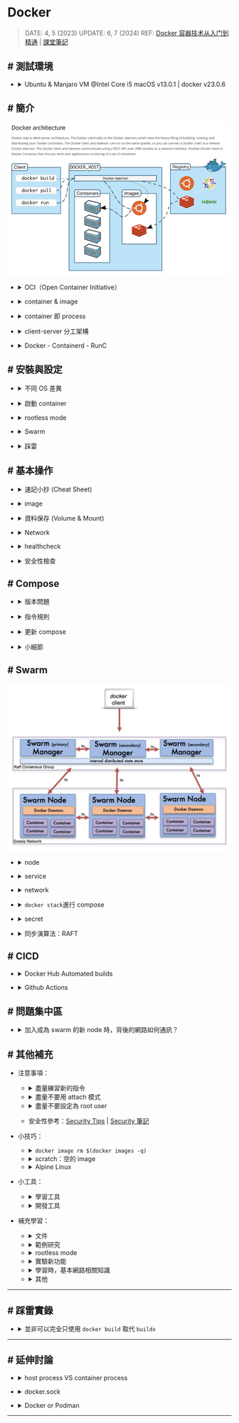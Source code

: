 ##### <!-- 收起 -->

<!----------- ref start ----------->

[Securing client and daemon communication]: https://hackmd.io/@ZGt0WcJQQ_enG8iTXTGNWw/SyWNFb0v5#Securing-client-and-daemon-communication-kaishiuny
[淺析 Docker、Containerd、RunC]: https://www.51cto.com/article/687502.html
[ebtables/iptables interaction on a Linux-based bridge]: https://ebtables.netfilter.org/br_fw_ia/br_fw_ia.html
[再談 Docker 容器單機網路：利用 iptables trace 和 ebtables log]: https://tonybai.com/2017/11/06/explain-docker-single-host-network-using-iptables-trace-and-ebtables-log/
[iptables 視覺化工具]: https://github.com/Nudin/iptable_vis
[namespace 模擬]: ../src/code/09_Namespace/README.md
[How do you attach and detach from Docker's process?]: https://stackoverflow.com/questions/19688314/how-do-you-attach-and-detach-from-dockers-process
[Security Tips]: https://www.prplbx.com/resources/blog/docker-part1/
[Security 筆記]: https://hackmd.io/@blueskyson/docker-security
[Vagrant/sample06-docker]: ../../Vagrant/src/code/sample06-docker/
[docker init]: https://docs.docker.com/reference/cli/docker/init/
[Docker Daemon 的 Unix Socket & TCP Socket]: https://dockertips.readthedocs.io/en/latest/docker-blog/docker-sock.html
[RedHat NAT Doc]: https://docs.redhat.com/en/documentation/Red_Hat_Enterprise_Linux/4/html/Security_Guide/s1-firewall-ipt-fwd.html#s1-firewall-ipt-fwd
[Docker: What's Under the Hood?]: https://www.codementor.io/blog/docker-technology-5x1kilcbow
[七天用 Go 寫個 docker]: https://zhuanlan.zhihu.com/p/113926966
[Github Actions Triggering by other repository]: https://github.com/orgs/community/discussions/26323#discussioncomment-3343871
[Docker Hub Automated builds]: https://docs.docker.com/docker-hub/builds/how-builds-work/
[Github Actions]: https://docs.github.com/en/actions
[compose file version]: https://docs.docker.com/compose/history/
[sysdig]: https://sysdig.com/
[CVE]: https://cve.mitre.org/
[Snyk]: https://snyk.io/
[Trivy]: https://github.com/aquasecurity/trivy#how-to-pronounce-the-name-trivy
[Remote Development]: https://code.visualstudio.com/docs/remote/remote-overview
[Docker Bench Security]: https://github.com/docker/docker-bench-security
[docker manifest]: https://docs.docker.com/engine/reference/commandline/manifest/
[Kubernetes 停止支持 Docker 了？]: https://youtu.be/VTFjIfOLP8c
[Don't Panic: Kubernetes and Docker]: https://kubernetes.io/blog/2020/12/02/dont-panic-kubernetes-and-docker/
[OCI]: https://opencontainers.org/
[Docker rootless mode]: https://docs.docker.com/engine/security/rootless/
[docker 容器技术从入门到精通]: https://www.udemy.com/course/docker-china/learn/lecture/27213604#overview
[課堂筆記]: https://dockertips.readthedocs.io/en/latest/
[setup docker on manjaro linux]: https://credibledev.com/setup-docker-on-manjaro-linux/
[host pid of a process running in a docker container]: https://www.baeldung.com/linux/docker-container-process-host-pid
[OrbStack (課推)]: https://orbstack.dev/
[minikube (宇推)]: https://dhwaneetbhatt.com/blog/run-docker-without-docker-desktop-on-macos
[掛載 docker.sock 的用意？]: https://ephrain.net/docker-%E6%8E%9B%E8%BC%89-var-run-docker-sock-%E7%9A%84%E7%94%A8%E6%84%8F%EF%BC%9F/
[Buildx]: https://docs.docker.com/build/architecture/
[How to remove intermediate images from a build after the build?]: https://stackoverflow.com/questions/50126741/how-to-remove-intermediate-images-from-a-build-after-the-build
[Dockerfile reference]: https://docs.docker.com/engine/reference/builder/
[Migrate to Compose V2]: https://docs.docker.com/compose/migrate/
[學習範本]: https://github.com/stars/ocup0311/lists/docker-%E7%AF%84%E4%BE%8B%E5%AD%B8%E7%BF%92
[RAFT]: http://thesecretlivesofdata.com/raft/
[Play with Docker]: https://labs.play-with-docker.com/
[鳥哥 iptables]: https://linux.vbird.org/linux_server/centos6/0250simple_firewall.php#netfilter
[初探 IPTABLES 流動之路 - 以 Docker 為範例]: https://www.hwchiu.com/docs/2020/iptables-1
[Docker - iptables 小知識]: https://www.gss.com.tw/blog/%E6%AF%8F%E6%97%A5%E5%B0%8F%E7%9F%A5%E8%AD%98-19-docker-%E7%B6%B2%E8%B7%AF%E7%AF%87-3-iptables
[Multi-platform 文件]: https://docs.docker.com/build/building/multi-platform/

<!------------ ref end ------------>

# Docker

> DATE: 4, 5 (2023)
> UPDATE: 6, 7 (2024)
> REF: [Docker 容器技术从入门到精通] | [課堂筆記]

## # 測試環境

- <details close>
  <summary>Ubuntu & Manjaro VM @Intel Core i5 macOS v13.0.1 | docker v23.0.6</summary>

  ![](../src/image/docker_version.png)

  </details>

## # 簡介

![](../src/image/Docker_Architecture.png)

<!-- OCI -->

- <details close>
  <summary>OCI（Open Container Initiative）</summary>

  - [OCI]

  - 由 Google、Docker、Red Hat 等聯合發起

  - 致力於容器技術的標準化

    - runtime spec

      - 規定容器的基本操作：下載鏡像，創建容器，啟動容器等

    - image spec

      - 主要定義鏡像的基本格式

    - distribution spec

  </details>

<!-- container & image -->

- <details close>
  <summary>container & image</summary>

  - container 可視為執行中的 image，其在 image layer 上加上`read-write`，形成 container layer

    ![](../src/image/container_&_image.png)

  - 執行中的 container 可以再輸出為 image，保留當下的狀態

  </details>

<!-- 「container 即 process」 -->

- <details close>
  <summary>container 即 process</summary>

  - 範例：

    - 啟動一個 nginx container 的步驟如下：
    - 由 containerd-shim 先產生一個 process，也就是建立一個 container (PID 18728)
    - 再從 18728 fork 出 nginx
    - `docker container exec -it` 出一個 shell (21030)，也是從 18728 fork 出來

    - EX.1

    ![](../src/image/container_is_process_EX1.png)

    - EX.2

    ![](../src/image/container_is_process_EX2.png)

  </details>

<!-- client-server 分工架構 -->

- <details close>
  <summary>client-server 分工架構</summary>

  ![](../src/image/docker_client_server.png)

  </details>

<!-- Docker - Containerd - RunC -->

- <details close>
  <summary>Docker - Containerd - RunC</summary>

  - REF: [淺析 Docker、Containerd、RunC]

  - `containerd` 建立一個叫做 containerd-shim 的 process
  - `containerd-shim` 去呼叫 runc 來啟動容器 (fork runc instance)
  - `runc` 啟動完容器後本身會直接退出
  - `containerd-shim` 則會成為容器 process 的 parent, 負責收集容器的狀態, 上報給 containerd, 並在容器中的 pid 1 (該容器本身那個 process) 退出後接管容器中所有 child process 進行清理, 確保沒有 zombie process

  - 圖說

    ![](../src/image/Docker_Containerd_RunC1.png)
    ![](../src/image/Docker_Containerd_RunC2.jpeg)
    ![](../src/image/Docker_Containerd_RunC3.png)

  </details>

## # 安裝與設定

<!-- 不同 OS 差異 -->

- <details close>
  <summary>不同 OS 差異</summary>

  - mac: Docker Desktop (不推)、[OrbStack (課推)]、[minikube (宇推)]
  - manjaro: [Setup Docker on Manjaro Linux]
  - ubuntua: 可以使用 `get-docker.sh`

  </details>

<!-- 啟動 container -->

- <details close>
  <summary>啟動 container</summary>

  <!-- `docker container run -dit -u $(id -u):$(id -g) --name [container_name] [image_name]` -->

  - <details close>
    <summary><code>docker container run -dit -u $(id -u):$(id -g) --name [container_name] [image_name]</code>></summary>

    - `-u $(id -u):$(id -g)`以設定使用 builder user 在 docker 中執行，未指定則為 root
    - container 裡的 root

      - 是另外建立可用來使用 container 內部的權限的 user。
      - 跟主機 root 為不同的 user
      - **注意**：在 mount 之後，container root 有權限執行 host root 檔案

    </details>

  </details>

<!-- rootless mode -->

- <details close>
  <summary>rootless mode</summary>

  - [Docker rootless mode]
  - version 20.10 以上
  - 需設定 docker.sock 位置

    - rootless 是在個別 user 上運行 Docker Daemon
    - 需將 docker.sock 設定成使用個別 user 的 (同理可以設定成使用遠端的 sock，此時需要設定成 tcp sock)

    ```sh
    $ export DOCKER_HOST=unix:///run/user/1000/docker.sock
    ```

  </details>

<!-- Swarm -->

- <details close>
  <summary>Swarm</summary>

  - 環境搭建可使用 [Vagrant/sample06-docker]，啟動三台 VM 供學習
  - 必須開啟的 port: `TCP port2376`, `TCP port2377`, `TCP and UDP port7946`, `UDP port4789`

  </details>

<!-- 踩雷 -->

- <details close>
  <summary>踩雷</summary>

  <!-- 似乎是在同一台 mac 上啟動的兩台 linux VM 同時安裝時，其中一台出現此狀況，過一陣子後，再安裝就通過了 -->

  - <details close>
    <summary>似乎是在同一台 mac 上啟動的兩台 linux VM 同時安裝時，其中一台出現此狀況，過一陣子後，再安裝就通過了</summary>

    ```sh
    E: Could not get lock /var/lib/dpkg/lock-frontend. It is held by process 23606 (unattended-upgr)
    E: Unable to acquire the dpkg frontend lock (/var/lib/dpkg/lock-frontend), is another process using it?
    ```

    ![](../src/image/GPT_VM_conflict.png)

    </details>

  <!-- 執行 `sudo docker container run -it manjarolinux/base` -->

  - <details close>
    <summary>執行 <code>sudo docker container run -it manjarolinux/base</code></summary>

    - 出現錯誤：

      ```sh
      ERRO[0131] error waiting for container:

      docker: Post "http://%2Fvar%2Frun%2Fdocker.sock/v1.42/containers/6e0067bf32173e5e55907b38eaa071632453d45700ed46e8fffb121dcabd6242/start": dial unix /var/run/docker.sock: i/o timeout.
      ```

    - manjaro 的 terminal 卡住了，VM 整個黑頻無法排解
    - 目前只能以「還原」來解決
    - 後來將記憶體從 4GB 改為 8GB，就正常了（但不確定是否只是剛好，還是真的需要這麼高配置）

    </details>

  <!-- docker-buildx -->

  - <details close>
    <summary>docker-buildx</summary>

    - manjaro 需再自行下載 `sudo pacman -Sy docker-buildx`

    </details>

  - <details close>
    <summary>Migrate to Compose V2</summary>

    - REF: [Migrate to Compose V2]
    - ubuntu 下載最新 docker 時，已下載 V2
    - `sudo apt-get install docker-compose-plugin`
    - Compose V1 已經不維護了
    - 指令更改`docker-compose`-->`docker compose`

    </details>

  </details>

## # 基本操作

<!-- 速記小抄 (Cheat Sheet) -->

- <details close>
  <summary>速記小抄 (Cheat Sheet)</summary>

  ![docker_cheat_sheet.jpeg](../src/image/docker_cheat_sheet.jpeg)

  </details>

<!-- image -->

- <details close>
  <summary>image</summary>

  <!-- 建立 image 的各種方法 -->

  - <details close>
    <summary>建立 image 的各種方法</summary>

    ![](../src/image/Docker_Image_Workflow.png)

    - Build、Commit --> Save、Push

    <!-- Registry -->

    - <details close>
      <summary>Registry</summary>

      - Docker Hub, Quay, Harbor..等等
      - `docker search <搜尋關鍵字>`：預設從 Docker Hub 上搜尋
      - `docker search quay.io/<搜尋關鍵字>`：指定 Registry

      ![](../src/image/GPT_DockerHub_Quay.png)

      </details>

    <!-- docker image build -->

    - <details close>
      <summary><code>docker image build</code></summary>

      <!-- 延伸問題： -->

      - <details close>
        <summary>延伸問題：</summary>

        - Ｑ：dockerfile 裡面寫的某些 apt-get 是在什麼階段下載？包成 image 時、pull image 時、container run 時?

          - 在 build image 時，會將 apt-get 的東西存在 image 中
          - 用 Multi-stage builds，image 中只會保存最後一個 stage 內容

        - Ｑ：在 image build 時，會使用 cache，那麼其是以哪些內容來進行 hash？

          ![](https://i.imgur.com/Iedr5qv.png)

        - Ｑ：若環境一樣，dockerfile & 使用到的任何 file 都一樣，是否最後 build 出來的 image ID 也會一樣？

          - 測試：即便在同台機器，將前一次的 image、cache 全刪除後，再 build 一次，image ID 已經改變為不相同

          - 研究過程：

            ![](https://i.imgur.com/XE5fVgl.png)

            - 但我會疑惑的點是，因為我用 `docker container ls -a` 並沒查到 intermediate container ，所以我才以為他已經關掉了（當我 apt-get 失敗時，我是可以查到那個 intermediate container 的）

          - 結論：因為 intermediate container 的 container ID 也有 cache，所以 image ID 會不同

        </details>

      <!-- 範例研究： -->

      - <details close>
        <summary>範例研究：</summary>

        - `FROM ubuntu:20.04 RUN apt-get update..`，會啟動一個 ubuntu:20.04 的 container，在 container 中 run `apt-get`
        - 若沒有 ubuntu:20.04 的 image 則會自動 pull

        ```dockerfile
        # EX.
        FROM ubuntu:20.04
        RUN apt-get update && \
            DEBIAN_FRONTEND=noninteractive apt-get install --no-install-recommends -y python3.9 python3-pip python3.9-dev
        COPY hello.py /hello.py
        CMD ["python3", "/hello.py"]
        ```

        </details>

      </details>

    <!-- docker image push -->

    - <details close>
      <summary><code>docker image push</code></summary>

      - 預設不會自動將最新一次 push 同步更新到 latest，得另外 push 一個 latest 版本
      - 預設會直接用新的覆蓋掉 Registry 上舊的 image

      </details>

    <!-- docker container commit -->

    - <details close>
      <summary><code>docker container commit</code></summary>

      - 每次產生的 image ID 都不同
      - 開發中不常使用 `docker container commit`，推測只用在臨時測試與快速修補，最終還是會用 dockerfile 寫完整來使用

      </details>

    </details>

  <!-- image build -->

  - <details close>
    <summary>image build</summary>

    <!-- image build 的架構已更新 (改用 Buildx/BuildKit) -->

    - <details close>
      <summary>image build 的架構已更新 (改用 Buildx/BuildKit)</summary>

      <br>

      ![](../src/image/Docker_Build_Architecture.png)

      <br>

      - `Buildx` (client) + `BuildKit` (server)
      - `builders`: BuildKit 的 instance
      - [Buildx]

        - 包含 創建 ＆ 管理 builders 的公共建設(utilities)
        - manjaro 需再自行下載 `sudo pacman -Sy docker-buildx`

      <br>

      ![](../src/image/Docker_Build_Detail.png)

      <!-- 與舊版 build 比較 -->

      - <details close>
        <summary>與舊版 build 比較</summary>

        - cache

          - 舊：當下完全沒有在使用的話，會即刻刪除
          - 新：Least Recently Used（LRU），一段時間未使用才刪除

          ![](https://i.imgur.com/Jwg8EFU.png)

        - build context

          - 舊：會將整個 folder 打包
          - 新：只當需要時，buildkit 才向 buildx 請求

        - builder

          ![](https://i.imgur.com/xwlp8qf.png)

        - 是否還需要 `.dockerignore` ？

          - 疑惑：因為其作法改為當有需求時，buildkit 才會向 buildx 發送請求。而不像舊的方式會直接打包整個資料夾過去
          - 解答：需要，因為實際專案中會在 Dockerfile 直接 `COPY` 整個資料夾，資料夾內的一些內容會需要 ignore

        - 刪除 cache、builder

          - 手動刪除 cache、builder 請查 `docker buildx` & `docker builder`

        - 刪除 intermediate image/container

          - [How to remove intermediate images from a build after the build?]
          - 可事先以 LABEL 方式標註，來做刪除
          - 不知是否有方法可以，無需標註而一步刪除 intermediate 產物

        </details>

      <!-- Multi-platform images (buildx) -->

      - <details close>
        <summary>Multi-platform images (buildx)</summary>

        - 可以在一台電腦上，直接 build 各種硬體架構的 image
          (EX. 在 amd64 的主機上也可以 build 給 arm64 使用的 image)

        - 須先用 container 開一個 `docker-container` driver 的 builder

          - REF：[Multi-platform 文件]

          - 快速使用：`docker buildx create --use`

        - build 完後，並不會出現在 image ls 中，可加 `--push` 直接上傳

        ```sh
        # 建立 docker-container driver 的 builder 並切換過去使用
        $ docker buildx create --use

        # EX. build 出 linux/arm/v7,linux/arm64/v8,linux/amd64 三種架構的 image
        $ docker buildx build --push --platform linux/arm/v7,linux/arm64/v8,linux/amd64 -t <image_name> <folder_name>
        ```

        </details>

      </details>

    <!-- Dockerfile -->

    - <details close>
      <summary>Dockerfile</summary>

      - `FROM` 挑選原則：

        - 盡量官方、開源
        - 盡量精簡小巧 (常用 Alpine Linux，非常輕量的 Linux)
        - 固定版本

      - `RUN`

        - RUN 一次會產生一層 layer，因此盡量將指令集中在一個 RUN，縮小空間 (用 `&& \` 連)
        - 我認為應該只在以功能性或刻意分層時，才寫在不同 RUN（不知實作時是否會有這種需求？）
        - 一些中間過渡所需的軟體，可在使用完後刪除以節省空間（但須寫在同一 RUN 才有用）

      - `ADD` vs `COPY`

        - `ADD` 會自動解壓縮，`COPY` 不會
        - `ADD` 可以從 URL 加過來，`COPY` 只能複製本地檔案
        - `COPY` 會複製檔案權限， `ADD` 不會
        - 推薦：`COPY` 優先，因為功能單一且透明

      - `ARG` vs `ENV`

        - `ARG` 用在 build，`ENV` 會帶進 container

        <!-- 敏感訊息，建議用 secret 方式 -->

        - <details close>
          <summary>敏感訊息，建議用 secret 方式</summary>

          - 此方法會在 build 的過程中，短暫利用 mount 取得本機存放的 secret，因此在 image 中並不會保留
          - 步驟解析：

            - 以 `--mount=type=secret,id=my_secret` 告知要使用 secret
            - 默認會放在 container 的 `/run/secrets/` (在此表示放在 build image 時的臨時 container 中)
            - 將 token 寫在 my_token 檔案中
            - 以 `--secret id=my_secret, src=my_token` 將 secret 帶入用來 build 的那個 container(EX. alpine) 中

            ```dockerfile
            FROM alpine
            RUN --mount=type=secret,id=my_secret git clone https://$(cat /run/secrets/my_secret)@github.com/...

            # 可想像為： docker container run --mount=type=secret,id=my_secret alpine git clone https://$(cat /run/secrets/my_secret)@github.com/...
            ```

            ```sh
            $ docker image build --secret id=my_secret, src=my_token .
            ```

          </details>

      - `ENTRYPOINT`＋`CMD`

        - 兩者都只有最後一個生效
        - 使用方式：`ENTRYPOINT` 為該指令的進入點，`CMD` 為 container run 的默認指令

        - 兩種格式：Shell & Exec

          - Shell:

            ```dockerfile
            CMD echo "hello world"
            ```

          - Exec: (推薦)

            ```dockerfile
            CMD ["echo", "hello world"]
            ```

      - `LABEL`

        - 只會標註在 metadata 中的資訊，而不會直接顯示在 image 上
        - EX. Name, Version, Description, Maintainer..etc
        - 許多 CI/CD 工具和容器編排系統 (EX. K8s) 都可以使用 LABEL 信息來進行管理和操作
        - EX. `docker images --filter "label=Name=ocup0311/hello"`

      - `USER`

        - 須先有 user 才能指定

      </details>

    <!-- Multi-stage builds -->

    - <details close>
      <summary>Multi-stage builds</summary>

      - 前面的過渡層不會保存在 image 中，可以大大降低 image 空間

      </details>

    </details>

  </details>

<!-- 資料保存 -->

- <details close>
  <summary>資料保存 (Volume & Mount)</summary>

  <!-- Data Volume vs. Bind Mount -->

  - <details close>
    <summary><code>Data Volume</code> vs. <code>Bind Mount</code></summary>

    <!-- Data Volume -->

    - <details close>
      <summary>Data Volume</summary>

      - 由 Docker 管理(/var/lib/docker/volumes/)
      - 推薦使用 Data Volume 來儲存資料

      </details>

    <!-- Bind Mount -->

    - <details close>
      <summary>Bind Mount</summary>

      - 自訂任意本機位置
      - 可以用在搭建特殊環境，以操作 host 的檔案

        - 如果 target (container 上) 不是空資料夾，則 container 中，該資料夾中原有的內容會被屏蔽
        - EX. 搭建 gcc 編譯環境，用來編譯 host 上的檔案
        - EX. 用 vscode 的 Dev Containers 套件，搭建專案開發環境，以 container 開啟 host 上的專案 folder

      </details>

    ![](../src/image/Mount_method.png)

    </details>

  <!-- `--mount` VS `--volume` -->

  - <details close>
    <summary><code>--mount</code> VS <code>--volume</code></summary>

    - 幾乎是一樣的，兩者都可以指定成 `volume` 或 `bind mount`
    - `--mount` 是較新的語法，有針對某些部分做改變
    - 推薦使用 `--mount`，較易於理解

    </details>

  <!-- 其他 -->

  - <details close>
    <summary>其他</summary>

    <!-- 預設 container 內部儲存 -->

    - <details close>
      <summary>預設使用 container內部 儲存，而未設定 Volume 或 Mount</summary>

      - container stop，資料還在
      - container rm，資料不在

      </details>

    <!-- mac 存在 Docker Desktop VM -->

    - <details close>
      <summary>mac 存在 Docker Desktop VM</summary>

      ![](https://i.imgur.com/3hxwRmf.png)

      </details>

    - 連結後，檔案並非 host & container 兩個檔案同步，而是直接操作本機的一個檔案
    - 也可以直接在 container 刪除 host 的檔案

    <!-- Ｑ：其他所有方法都是只有掛載？也就是只有在掛載的位置上有儲存資料？ -->

    - <details close>
      <summary><mark>TODO:Q</mark> 其他所有方法都是只有掛載？也就是只有在掛載的位置上有儲存資料？</summary>

      - 目前已做測試：

        - `sshfs`：簡單測試後，只有設定為 volume 端有資料。若將那台 host 斷開連線，則其他 host 無法讀寫資料，且會卡住

      </details>

    </details>

  <!-- 總結＆推薦 -->

  - <details close>
    <summary>總結＆推薦</summary>

    - 沒作設定，`container rm` 後內部資料就消失
    - 純儲存，優先用 `Data Volume` (因為只掛到本機 /var/lib/docker/volumes/ 上)
    - 用於搭建開發環境，才用 `Bind Mount` 掛載到開發資料夾
    - 指令，用 `--mount` (因為書寫方式較易於理解)

    </details>

  </details>

<!-- Network -->

- <details close>
  <summary>Network</summary>

  <!-- bride -->

  - <details close>
    <summary>bride</summary>

    - Docker Daemon 自動創建一個 `bridge`(也就是 `docker0`)
    - 每開一個 container，docker0 就產生一個 `veth` 跟 container 對接
    - 往外部連接時，透過 `Nat` 轉成 host 的 ip

    ![](../src/image/Docker_bridge.png)

    - 手動建立的 bridge 有 DNS 功能，內建 (docker0) 的沒有

      - EX. `docker container exec -it box1 ping box2` 可用 box2 取代他的 ip

    </details>

  <!-- host -->

  - <details close>
    <summary>host</summary>

    - 直接建立在 host 上

    </details>

  <!-- none -->

  - <details close>
    <summary>none</summary>

    - 沒有與外部網路連接

    </details>

  <!-- Docker 所使用的 network 技術： -->

  - <details close>
    <summary>Docker 所使用的 network 技術：</summary>

    - 端口轉發（port forwarding），是靠 `iptables` 完成的
    - 不同的容器通過 `Network namespace` 進行了隔離 ([namespace 模擬])

      <!-- 模擬測試過程踩雷排除 -->

      - <details close>
        <summary>模擬測試過程踩雷排除</summary>

        - ubuntu 若兩個 namespace 中的 eth 名稱一樣，則會分配同一個 mac address
        - 需注意是否需要設定 bridge 的 icmp FORWARD

        ![](../src/image/Q_network_namespace.png)
        ![](../src/image/A_network_namespace.png)

        </details>

    </details>

  </details>

<!-- healthcheck -->

- <details close>
  <summary>healthcheck</summary>

  <!-- 只有最後的設定生效 (compose > Dockerfile > base image) -->

  - <details close>
    <summary>只有最後的設定生效 (compose > Dockerfile > base image)</summary>

    - Dockerfile 會蓋掉其中 base image 中的 HEALTHCHECK
    - Dockerfile 只有一個 HEALTHCHECK 生效
    - compose 中 healthcheck 會蓋掉該 Dockerfile 中的 HEALTHCHECK

    </details>

  - 會偏好寫在 Dockerfile、run、docker-compose.yml 哪一層？

    <!-- 思考過程： -->

    - <details close>
      <summary>思考過程：</summary>

      - 我認為更喜歡寫在 Dockerfile，但現成 image 大部分沒寫 healthcheck
      - 也可能當要組成更健全的架構時，都會再另外寫一層 Dockerfile？
      - 寫在 Compose 中，可以搭配依賴做不同的檢查

      </details>

    <!-- 結論： -->

    - <details close>
      <summary>結論：</summary>

      - 將各自需要的固定一致的檢查寫在 Dockerfile
      - 將針對不同環境或需要依賴搭配的策略性檢查寫在 Compose

      </details>

  </details>

<!-- 安全性檢查 -->

- <details close>
  <summary>安全性檢查</summary>

  - REF：[Security Tips] | [Security 筆記]

  <!-- 檢查執行環境 -->

  - <details close>
    <summary>檢查執行環境</summary>

    </details>

  <!-- Docker 相關內容檢查 -->

  - <details close>
    <summary>Docker 相關檔案檢查</summary>

    - [Docker Bench Security]

      - 簡介：將其 clone 到本機，執行 `docker-bench-security.sh`，就會對本機上 docker 所有內容進行掃描 (image, container, compose..)

      - 範例畫面

        ![](../src/image/SAMPLE_docker_bench_security.png)

    </details>

  <!-- CVE：程式碼漏洞掃描 -->

  - <details close>
    <summary>CVE：程式碼漏洞掃描</summary>

    - [CVE] (Common Vulnerabilities and Exposures)

      - C(critical), H(high), M(medium), L(low)
      - 不存在沒有漏洞的程式，依照自己需求取捨

      <!-- 線上服務：Snyk -->

      - <details close>
        <summary>線上服務：Snyk</summary>

        - [Snyk]

        - 簡介：在 Snyk 網站上，選擇線上的 repo 讓他掃描整個 repo

        - 對開源專案免費，掃描私有專案需付費

        - 範例畫面

          ![](../src/image/SAMPLE_Snyk.png)

        </details>

      <!-- 本地軟體：Trivy -->

      - <details close>
        <summary>本地軟體：Trivy</summary>

        - [Trivy]

        - 簡介：下載到本機，用他的指令對本機 repo 掃描

        - 範例畫面

          ![](../src/image/SAMPLE_Trivy.png)

        </details>

    </details>

  <!-- runtime 動態監控 -->

  - <details close>
    <summary>runtime 動態監控</summary>

    - [sysdig]：付費

      - 很完整的付費檢查軟體，功能不只 runtime 部分

    </details>

  </details>

## # Compose

<!-- 版本問題 -->

- <details close>
  <summary>版本問題</summary>

  - `compose file` 跟 `docker compose CLI` 的 version 是指兩件事
  - Compose V2 已經合併 compose file 版本，所以 .yml 中不用再定義版本 ([compose file version])

  </details>

<!-- 指令規則 -->

- <details close>
  <summary>指令規則</summary>

  - 先 Options 後 Commands

    ```sh
    # EX. 先 -f 後 ps
    $ docker compose -f /folder/docker-compose.yml ps
    ```

  - 進行背景執行 `-d`

    ```sh
    # 需注意 -d 是 up 的 Options，所以須加在 up 之後
    $ docker compose -f /folder/docker-compose.yml up -d
    ```

  - 將 `up` 前面的所有 Options 整個想像成一包 compose name，接下來的所有操作，都需要先輸入那整串之後，再使用 Commands

    ```sh
    # EX. 以此 up 的 compose
    $ docker compose -f /folder/docker-compose.yml up -d
    # 使用 stop 時，需如下指令
    $ docker compose -f /folder/docker-compose.yml stop
    ```

  </details>

<!-- 更新 compose -->

- <details close>
  <summary>更新 compose</summary>

  - 修改已經 up 的 compose，可以不先停止，直接再下一次 `up` 指令更新。但一些特殊變化需再加上 Options 來處理
    (`docker compose up --help`查看 Options)

    ```sh
    # EX. 有需要重新 build，則需加上 --build，會自動檢查是否有需要更新 build 的需求
    $ docker compose up -d --build
    ```

  - 常用更新指令：
    - `--remove-orphans`：有移除 service 時
    - `--build`：有更改 dockerfile 時
    - `restart`：有更改 volume 時

  </details>

<!-- 小細節 -->

- <details close>
  <summary>小細節</summary>

  <!-- env -->

  - <details close>
    <summary>env</summary>

    - 環境變數默認使用`.env`檔案，並在`.yml`中以 `${ENV_NAME}` 方式來使用

    </details>

  <!-- network -->

  - <details close>
    <summary>network</summary>

    - 默認自動建立一個 network 把所有 service 連起來
    - docker compose 會將 service name 也寫進 DNS

    </details>

  <!-- scale -->

  - <details close>
    <summary>scale</summary>

    - `--scale flask=3` 是指總共 3 個，而不是再增加 3 個
    - 自動做了 load balance (隨機分配)

    </details>

  <!-- depends_on -->

  - <details close>
    <summary><code>depends_on</code></summary>

    - 等待以下 service 啟動，才進行啟動此 service
    - 也可設定依賴在該 service 的 condition
      (EX. 處在 healthy)
    - 不會追蹤狀態，只在 run 時做依賴
      (EX. 若啟動後，被依賴的 service 轉為 unhealthy，依賴的 service 並不會動態調整)

    </details>

  </details>

## # Swarm

![](../src/image/Swarm_overview.png)

<!-- node -->

- <details close>
  <summary>node</summary>

  - 預設 manager 本身也可當作一個 worker 使用
  - `docker swarm init` 之後，會得到加入該 swarm 的 token
  - 可透過 `docker swarm join-token <manager/worker>` 來查詢加入新 manager/worker 的 token

  </details>

<!-- service -->

- <details close>
  <summary>service</summary>

  - `docker service create` 來建立 service
  - 一個 service 可包括多個 replica (container)
  - 某個 replica 的 container exit，會自動補開 container
  - swarm 會自行判斷在比較不忙碌的 worker 上，開 container
  - 各種 ID 關係

    - `docker service ls` 中，service id

    - `docker service ps` 中，task id

      ![](../src/image/EX_task_id.png)

    - `docker container ls`中，container id

      ![](../src/image/EX_container_id.png)

  </details>

<!-- network -->

- <details close>
  <summary>network</summary>

  ![](../src/image/Swarm_network.png)

  - 當加入新 node 後，會同步在該 node 上建立所有的 overlay network

  <!-- overlay -->

  - <details close>
    <summary><code>overlay</code></summary>

    - 稱為「東西走向」

    - 用在 node 之間的內部網路連接

    - 使用 VXLAN + UDP 來實現

    - 使用 VIP (virtual ip) 進行 service 內部 load balance

      - 當有 service 的 container 使用到 overlay 時，會自動建立一個用來 load balance 的空間，在其中建立 VIP

      - 用來在 service 的 replica 間進行 load balance

      - 一個 service 對應一個 VIP，每個 VIP 透過 iptables + ipvs 轉發給多個 replica

      - EX. 圖中 lb-mylay：每個有用到 mylay overlay 的 worker，會自動建立一個 container 名為 lb-mylay (load balancer)

        ![](../src/image/EX_Swarm_overlay_lb.png)

    - 研究方法：

      - 可在本機用 `sudo tcpdump -i enp0s8 port 4789` 捕抓 VXLAN 封包，以進行測試
        - enp0s8 是對外接口
        - port 4789 為 VXLAN

    </details>

  <!-- docker_gwbridge -->

  - <details close>
    <summary><code>docker_gwbridge</code> (gate way bridge)</summary>

    - 稱為「南北走向」

    - 對外部的網路連接

    </details>

  <!-- ingress -->

  - <details close>
    <summary><code>ingress</code></summary>

    ![](../src/image/Swarm_ingress.png)

    - 也屬於 overlay，提供給「外部訪問內部」使用
    - 從外部進來的封包會透過 `ingress overlay` 進行轉發
    - 其中的 Load Balance 屬於
      - stateless (EX. 無法將同一個 user 都導向同一個 node)
      - Layer 3(TCP)，而非 Layer 4(DNS)
      - 解法：可另外配置 Nginx 或 HAProxy LB proxy 等來達到目的

    <!-- 步驟： -->

    - <details close>
      <summary>步驟：</summary>

      - 使用 -p 5566:80 轉 port，iptables 中的 `DOCKER-INGRESS` chain 會將 local 的 port 5566 轉發到 `docker_gwbridge` 的 port 5566
      - 透過 `ingress-sbox` 連接 `ingress overlay` & `docker_gwbridge`
      - 從`docker_gwbridge` port 5566 進來的會被做一個 MARK
      - 被 MARK 的內容會被 ipvs 進行隨機 load blance 通過 ingress overlay 傳到各個 replica

      </details>

    <!-- 研究方法： -->

    - <details close>
      <summary>研究方法：</summary>

      - `sudo iptables -vnL -t nat`

        - 用於列出 NAT 表格中的規則，並提供詳細的封包和字節計數信息。這對於了解網絡地址轉換規則的配置和效果非常有用。

      - iptables

        - [Docker - iptables 小知識]

        - 可以看到有一條 Chain `DOCKER-INGRESS` 做了 `tcp dpt:8080 to:172.27.0.2:8080`，也就是將 local 的 8080 轉到 `docker_gwbridge` 的 8080

      - `docker run -it --rm -v /var/run/docker/netns:/netns --privileged=true nicolaka/netshoot nsenter --net=/netns/ingress_sbox `

        - 利用 mount 到本機 docker 的命名空間中，開一個 container 來研究 ingress-sbox 內部運作方式
        - `iptables -vnL -t mangle` 查到從`docker_gwbridge`該 port 進來的會被做一個 MARK：`tcp dpt:8080 MARK set 0x102`

        - 使用 `ipvsadm` 可以看到 `MARK set 0x102` 的內容會被進行隨機 load blance 到各個 replica

      - ipvs

        ![](https://i.imgur.com/PJmPUy4.png)

        - 用來實現 load blance (stateless 分配)
        - `ipvsadm`

      </details>

    </details>

  </details>

<!-- docker stack -->

- <details close>
  <summary><code>docker stack</code>進行 compose</summary>

  - swarm 的 compose
  - 一樣需下載 docker compose，使用 .yml
  - 需使用已經 build 好的 image。這設計是為了避免在部署過程中因為構建失敗而中斷部署

  </details>

<!-- secret -->

- <details close>
  <summary>secret</summary>

  <!-- 建立方式： -->

  - <details close>
    <summary>建立方式：</summary>

    - 明文寫入

      - EX. `echo 123 | docker secret create my_pass -`
      - 末端的 `-` 代表 stdin

    - 使用檔案

      - EX. `docker secret create my_pass my_pass.txt`

    - 在 compose 中設定

      ```yml
      secrets:
        my_pass:
          file: my_pass.txt
      ```

    </details>

  - `docker secret inspect` 只會看到其資訊，不會顯示 secret 本身
  - secret 會被放進 container 中 `/run/secrets/`
  - 約定俗成以 env 存 secret 的 filename，如：
    `-e MY_PASSWORD_FILE=/run/secrets/my_pass`

  <!-- 一般步驟： -->

  - <details close>
    <summary>一般步驟：</summary>

    - 建立 secret
    - 以`--secret MYSECRET`使 container 帶入
    - 約定俗成以 env 設定 secret 的 file

    </details>

  </details>

<!-- 同步演算法：RAFT -->

- <details close>
  <summary>同步演算法：RAFT</summary>

  - [RAFT] 共識算法，用於分佈式系統中的一致性協議

  - 三個角色：Leader、Candidate、Follower

  <!-- 總結兩個關鍵 -->

  - <details close>
    <summary>總結兩個關鍵</summary>

    - timeout 為隨機 150 ~ 300 ms，可以形成時間差
    - 有 term 大小之分，可以確定誰才是最新的 Leader

    </details>

  <!-- 簡述過程 -->

  - <details close>
    <summary>簡述過程</summary>

    - Log Replication
      - 透過心跳傳遞同步
      - Leader 先將更新內容放進 log，收到多數 Follower 也存好 log，才會正式更新資料，並回傳 client
    - Leader Election
      - 隨機 150~300 ms 沒收到心跳，就會成為 Candidate，投給自己並叫別人投你，該 term 中還沒投票的就會投給你
      - 收到多數票就成為 Leader，開始收發心跳
    - 遇到 Partition (網路被分開)
      - 當 Partition 被修復，看到更高的 term 的 Leader，較小的 term Leader 會自己下台
      - small term node 都會 roll back 到最後一次 commit，再跟新 Leader 同步

    </details>

  </details>

## # CICD

<!-- Docker Hub Automated builds -->

- <details close>
  <summary>Docker Hub Automated builds</summary>

  - [Docker Hub Automated builds]：已改為收費

  </details>

<!-- Github Actions -->

- <details close>
  <summary>Github Actions</summary>

  - [Github Actions]
  - [Github Actions Triggering by other repository]

  <!-- default -->

  - <details close>
    <summary>default</summary>

    - 默認慣例 `.yml` 會放在 `.github/workflows/`

    </details>

  <!-- 以事件來驅動 action -->

  - <details close>
    <summary>以事件來驅動 action</summary>

    - EX. 可設定在 `git push` 或 `pull request` ..等之後觸發 workflow

    </details>

  <!-- 名詞 -->

  - <details close>
    <summary>名詞</summary>

    <!-- job -->

    - <details close>
      <summary><code>job</code></summary>

      - A set of steps in a workflow that execute on the same runner
      - 數個 job 可以並行，也可設定成依賴

      </details>

    <!-- runner -->

    - <details close>
      <summary><code>runner</code></summary>

      - A server that runs your workflows when triggered
      - 可設定要在什麼虛擬環境中執行

      </details>

    <!-- step -->

    - <details close>
      <summary><code>step</code></summary>

      - `run:` shell script 或 `uses:` action
      - 必須一步接著一步來

      </details>

    ![](../src/image/GPT_Github_Actions.png)

    </details>

  <!-- 其他 -->

  - <details close>
    <summary>其他</summary>

    - 修改 workflow name 之後，所有包括已結束的 action，其 workflow name 的顯示都會改變

    - `.yml` 裡的 shell script 會自動將換行接起來，不需 `\`，也可以使用 `run: |`

      ```yml
      # 第一種
      run:
        echo "1" &&
        echo "2"

      # 第二種
      run: |
        echo "1"
        echo "2"
      ```

    - Github 的 Marketplace 中，有提供開源的 Action，可直接以 `uses:` 來使用

    - multi-platform build 可以無需額外使用 QEMU (但其中三個有 Error：linux/mips64,linux/mips64le,linux/riscv64)，QEMU 支援的 platform 還是比較多的

    - 可以設定 step id，就可以用 `${{ steps.<step_id>.outputs.<property> }}` 來取得該 step 中的輸出

    <!-- 可配置 `.github/dependabot.yml` 來提醒依賴版本可以更新 -->

    - <details close>
      <summary>可配置 <code>.github/dependabot.yml</code> 來自動發 PR 提醒依賴版本可以更新</summary>

      ```yml
      version: 2
      updates:
        # Maintain dependencies for GitHub Actions
        - package-ecosystem: 'github-actions'
          directory: '/'
          schedule:
            interval: 'monthly'
      ```

      </details>

    <!-- 不知為何 .yml 中只設定 build & push，但是 docker hub 上的下載數也有增加 -->

    - <details close>
      <summary><mark>TODO:Q</mark> 不知為何 .yml 中只設定 build & push，但是 docker hub 上的下載數也有增加</summary>

      - 可查看所使用的 Action 中，是否包含 push 後做 check
      - 或是 dockerhub 有自動檢查

      </details>

    </details>

  ![](../src/image/github_action1.webp)
  ![](../src/image/github_action2.webp)

  </details>

## # 問題集中區

<!-- 加入成為 swarm 的新 node 時，背後的網路如何通訊？ -->

- <details close>
  <summary>加入成為 swarm 的新 node 時，背後的網路如何通訊？</summary>

  - <mark>TODO:Q (下次 meeting 測試)</mark> 使用 `docker swarm join --token <TOKEN> <IP>:<PORT>` 在新主機加入成為 swarm 的新 node 時，背後的網路如何通訊？使用廣播？

  </details>

## # 其他補充

<!-- 注意事項 -->

- 注意事項：

  <!-- 盡量練習新的指令 -->

  - <details close>
    <summary>盡量練習新的指令</summary>

    - 以後版本若要完全捨棄舊版指令時，才不用改一堆腳本
    - EX.`docker container run`取代`docker run`
    - EX.`docker container rm`取代`docker rm`
    - EX.`docker container stop`取代`docker stop`
    - EX.`docker container ls`取代`docker ps`

    </details>

  <!-- 盡量不要用 attach 模式 -->

  - <details close>
    <summary>盡量不要用 attach 模式</summary>

    - 取代方式：使用`-d`detach 模式、`logs`輸出、`exec`開`shell`輸入

      ```shell
      # EX.
      $ docker container run -d image_name
      $ docker container logs container_name
      $ docker container exec -it container_name shell_name
      ```

    - attach 很難關掉：有些情況`ctr+p ctr+q`沒作用，`ctr`+`c`之後又會把 container stop

    - 使用 exec 開 shell 輸入，才不會影響到 container 原本的運作 (EX. 使用 exit 時，只是關閉該 shell)

    <!-- docker container attach --sig-proxy=false -->

    - <details close>
      <summary><code>docker container attach --sig-proxy=false</code></summary>

      - 也可以設定不傳 signal 給 container
      - [How do you attach and detach from Docker's process?]

      </details>

    <!-- `ctr`+`c` 相關討論 -->

    - <details close>
      <summary><code>ctr</code>+<code>c</code> 相關討論</summary>

      - 在 container 的 terminal 中，ctr+c 無法退出 container

        - 因為那個是在 shell 裡頭，ctr+c 無法退出 shell
        - 而在 nginx 中，是用 ctr+c 結束他的 entrypoint

      - 再研究 windows 的 container 中的 ctr+c 為何不會傳給下一層

      </details>

    </details>

  <!-- 盡量不要設定為 root user -->

  - <details close>
    <summary>盡量不要設定為 root user</summary>

    <!-- 風險：`container root` 搭配 `Volume` 就可以擁有 `本機 root` 權限 -->

    - <details close>
      <summary>風險：<code>container root</code> 搭配 <code>mount</code> 就可以擁有 <code>本機 root</code> 權限</summary>

      - 因為 docker demaen 是 root 在運行
      - 但應該得用 `rootless` 才能真正解決，但將 container 內部設成其他 user 能有雙重保險 (避免自己犯錯)

      ![提問：root in container](../src/image/root_in_container.png)

      </details>

    <!-- 設定方式： -->

    - <details close>
      <summary>設定方式：</summary>

      - 可在 dockerfile、container run 中設定
      - 設定內部 user UID 時，也要符合外部的 user

      </details>

    </details>

  - 安全性參考：[Security Tips] | [Security 筆記]

<!-- 小技巧 -->

- 小技巧：

  <!-- docker image rm $(docker images -q) -->

  - <details close>
    <summary><code>docker image rm $(docker images -q)</code></summary>

    </details>

  <!-- scratch：空的 image -->

  - <details close>
    <summary>scratch：空的 image</summary>

    - 不能 `pull`，可用在搭建 base image 時，由 `FROM scratch` 開始

    </details>

  <!-- Alpine Linux -->

  - <details close>
    <summary>Alpine Linux</summary>

    - 非常輕量的 Linux
    - 常用 Alpine Linux 來當 container 的底層

    </details>

<!-- 小工具 -->

- 小工具：

  <!-- 學習工具 -->

  - <details close>
    <summary>學習工具</summary>

    - [Play with Docker]：UI 操作，快速模擬 docker

    </details>

  <!-- 開發工具 -->

  - <details close>
    <summary>開發工具</summary>

    - [Remote Development]

      - <mark>TODO:</mark> 找時間將此 vscode 套件融入開發使用
      - 使用 docker 建立開發環境，來開發遠端的檔案
      - [參考這節課 6:00](https://www.udemy.com/course/docker-china/learn/lecture/27236572)

    - [Docker Bench Security]

      - 安全性檢查
      - 藉由訪問整個主機中的 docker 的相關檔案，來協助檢查使用 docker 執行環境
      - 須先啟動 container 再進行檢查
      - 並非只檢查個別專案的檔案

      ![](../src/image/GPT_docker_bench_security.png)

    </details>

<!-- 補充學習 -->

- 補充學習：

  <!-- 文件 -->

  - <details close>
    <summary>文件</summary>

    - [Dockerfile reference]

    </details>

  <!-- 範例研究 -->

  - <details close>
    <summary>範例研究</summary>

    - [學習範本]
    - `--restart unless-stopped`
      - 除非手動停止，否則重啟

    </details>

  <!-- rootless mode -->

  - <details close>
    <summary>rootless mode</summary>

    - [Docker rootless mode]
    - version 20.10 以上

    </details>

  <!-- 實驗新功能 -->

  - <details close>
    <summary>實驗新功能</summary>

    - [docker manifest]：可用來查詢 docker hub 上 image 詳細資訊..等等

    - [docker init]：有一些常用專案類型的初始化模板可用

    </details>

  <!-- 學習時，基本網路相關知識 -->

  - <details close>
    <summary>學習時，基本網路相關知識</summary>

    - 基本網路知識

      <!-- NAT -->

      - <details close>
        <summary>NAT</summary>

        - [RedHat NAT Doc]

        </details>

      <!-- iptables -->

      - <details close>
        <summary>iptables</summary>

        - iptables 透過 getsockopt/setsockopt 等 IPC 方式與 Kernel 進行溝通以讀寫規則
        - 規則本身不會被儲存，所以當機器重開機，kernel 內的規則就會全部消失
        - 規則按照順序篩選

        - [鳥哥 iptables]

          ![](../src/image/iptables_flow.png)

        - [初探 IPTABLES 流動之路 - 以 Docker 為範例]

          ![](../src/image/iptables_ebtables_flow.png)

        - [再談 Docker 容器單機網路：利用 iptables trace 和 ebtables log] ([補充](https://guanjunjian.github.io/2017/12/05/study-15-docker-single-host-network-analysis/))

        - [ebtables/iptables interaction on a Linux-based bridge]

          ![](../src/image/netfilter_packet_flow.png)

        - Tool：[iptables 視覺化工具]

        </details>

    - 常用網路指令

      <!-- `ping`, `ip a`, `curl`, `dig` -->

      - <details close>
        <summary><code>ping</code>, <code>ip a</code>, <code>curl</code>, <code>dig</code></summary>

        </details>

      <!-- iptables -->

      - <details close>
        <summary><code>iptables</code></summary>

        - 查看 iptable 轉發規則
        - 也可用 `iptables-save` 直接看寫入格式 (EX. `-A INPUT -p icmp -j ACCEPT`)
        - 可搭配 `| column -tL` 排版，`| ccze -A` 上色
        - 舒服版：`sudo iptables -vnL -t filter  | column -tL | ccze -A`
        - 其他用過：
          - `sudo iptables --list -t nat`
          - `sudo iptables -t nat -nvxL`
          - `sudo iptables -vnL -t nat`
          - `sudo iptables -vnL`

        </details>

      <!-- ip route -->

      - <details close>
        <summary><code>ip route</code></summary>

        - 查看路由規則
        - 範例

          - 查看順序為 `10.0.1.0/24` --> `172.18.0.0/16` --> `default`

          ```sh
          $ ip route
          default via 172.18.0.1 dev eth1
          10.0.1.0/24 dev eth0 scope link  src 10.0.1.12
          172.18.0.0/16 dev eth1 scope link  src 172.18.0.4
          ```

        </details>

      <!-- brctl -->

      - <details close>
        <summary><code>brctl</code></summary>

        - 安裝 `bridge-utils`
        - 可以查看 bridge 相關訊息
        - `brctl show`

        </details>

      <!-- `tracepath` (`traceroute`, windows:`TRACERT.EXE`) -->

      - <details close>
        <summary><code>tracepath</code> (<code>traceroute</code>, windows: <code>TRACERT.EXE</code>)</summary>

        - 路徑探測追蹤
        - `tracepath google.com`

        </details>

      <!-- telnet -->

      - <details close>
        <summary><code>telnet</code></summary>

        - 測試 port 的連通性、是否可達
        - `telnet google.com 80`

        </details>

      <!-- ipvsadm -->

      - <details close>
        <summary><code>ipvsadm</code></summary>

        - 查看 ipvs 設定了哪些規則

        </details>

      <!-- unshare -->

      - <details close>
        <summary><code>unshare</code></summary>

        - 建立新的命名空間並在其中執行給定的程式
        - `sudo unshare --pid --mount-proc --fork ps ax`

        </details>

      <!-- lsns -->

      - <details close>
        <summary><code>lsns</code></summary>

        - 列出可存取命名空間的資訊
        - `sudo lsns -t pid`

        </details>

    - 相關檔案位置

      <!-- /etc/resolv.conf -->

      - <details close>
        <summary><code>/etc/resolv.conf</code></summary>

        - 存放 DNS Server 的 ip (nameserver)

        - 指令查看方式

          - ubuntu: `systemd-resolve --status`
          - mac: `scutil --dns`

        </details>

      <!-- /proc/[PID]/status -->

      - <details close>
        <summary><code>/proc/[PID]/status</code></summary>

        - 存放該 process 的狀態
        - `sudo cat /proc/6111/status | grep NSpid`
          - 可以查看該 process 與 container 內部的 PID 轉換

        </details>

    </details>

  <!-- 其他 -->

  - <details close>
    <summary>其他</summary>

    - [Docker: What's Under the Hood?]
    - [七天用 Go 寫個 docker]
    - [docker 原始碼？](https://github.com/moby/moby)

      - https://stackoverflow.com/questions/22272401/what-does-it-mean-to-attach-a-tty-std-in-out-to-dockers-or-lxc

    </details>

---

## # 踩雷實錄

<!-- 並非可以完全只使用 docker build -->

- <details close>
  <summary>並非可以完全只使用 <code>docker build</code> 取代 <code>buildx</code></summary>

  - [Buildx] 文件中提到，新版本中 `docker build` 會默認使用 `Buildx`
  - 事實上使用 `docker build` 確實是使用 `Buildx` 來進行 biuld 的行為
  - 但是並非可以完全使用 `docker build` 來代替 `docker buildx build` ！！
  - 例如使用 `--platform` 時，只能以 `docker buildx build` 來執行

  </details>

---

## # 延伸討論

<!-- host process VS container process -->

- <details close>
  <summary>host process VS container process</summary>

  - REF: [Host PID of a Process Running in a Docker Container]
  - 其中透過 `sudo cat /proc/[PID]/status | grep NSpid` 查看了 host process 與 container process 的 PID 轉換

  </details>

<!-- docker.sock -->

- <details close>
  <summary>docker.sock</summary>

  <!-- 相關情境與用法 -->

  - <details close>
    <summary>相關情境與用法</summary>

    - mount 主機上的 docker.sock 資料夾，一般用於本地容器的監控，log 採集等

      - REF: [掛載 docker.sock 的用意？] | [Docker Daemon 的 Unix Socket & TCP Socket]

    - 當想使用的並非預設的 sock 時，需要自己設定 docker.sock

    - 若使用 TCP Socket 需設定為 TLS 模式，較為安全

      - REF: [Securing client and daemon communication]

    </details>

  <!-- `docker.sock` ＆ `Docker daemon` -->

  - <details close>
    <summary><code>docker.sock</code> & <code>Docker daemon</code></summary>

    ![](https://i.imgur.com/aaOKVwD.png)

    </details>

  <!-- docker.socket 跟 docker.service 的關係 -->

  - <details close>
    <summary><code>docker.socket</code> & <code>docker.service</code></summary>

    ![](https://i.imgur.com/aaOKVwD.png)

    </details>

  </details>

<!-- Docker or Podman -->

- <details close>
  <summary>Docker or Podman</summary>

  - REF：

    - [Don't Panic: Kubernetes and Docker]
    - [Kubernetes 停止支持 Docker 了？]

  - 摘要：

    - CRI (container runtime interface)

      - (2020) 支持 CRI 的 container runtime 只有 `containerd` 跟 `cri-o`

    - k8s kubelet CRI 演進

      ![](../src/image/kubelet_CRI.png)
      ![](../src/image/kubelet_CRI2.png)

    - k8s 不繼續維護 `dockershim` (kubelet 與 docker 的 CRI 接口)

  </details>

---
